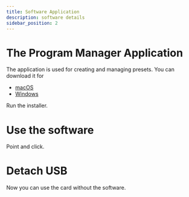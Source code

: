 ```yaml
---
title: Software Application
description: software details
sidebar_position: 2
---
```

# The Program Manager Application

The application is used for creating and managing presets. You can download it for

* [macOS](#)
* [Windows](#)

Run the installer.

# Use the software

Point and click.

# Detach USB

Now you can use the card without the software.
